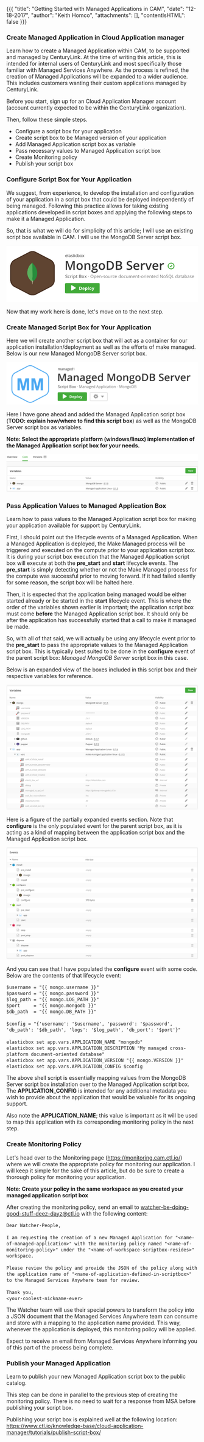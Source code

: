 {{{
  "title": "Getting Started with Managed Applications in CAM",
  "date": "12-18-2017",
  "author": "Keith Homco",
  "attachments": [],
  "contentIsHTML": false
}}}

### Create Managed Application in Cloud Application manager

Learn how to create a Managed Application within CAM, to be supported and managed by CenturyLink.  At the time of writing this article, this is intended for internal users of CenturyLink and most specifically those familiar with Managed Services Anywhere.  As the process is refined, the creation of Managed Applications will be expanded to a wider audience. This includes customers wanting their custom applications managed by CenturyLink.

Before you start, sign up for an Cloud Application Manager account (account currently expected to be within the CenturyLink organization).

Then, follow these simple steps.

* Configure a script box for your application
* Create script box to be Managed version of your application
* Add Managed Application script box as variable
* Pass necessary values to Managed Application script box
* Create Monitoring policy
* Publish your script box


### Configure Script Box for Your Application

We suggest, from experience, to develop the installation and configuration of your application in a script box that could be deployed independently of being managed. Following this practice allows for taking existing applications developed in script boxes and applying the following steps to make it a Managed Application.

So, that is what we will do for simplicity of this article; I will use an existing script box available in CAM.  I will use the MongoDB Server script box.

![cam-mongodb-scriptbox.png](../images/cloud-application-manager/cam-mongodb-scriptbox.png)

Now that my work here is done, let's move on to the next step.

### Create Managed Script Box for Your Application

Here we will create another script box that will act as a container for our application installation/deployment as well as the efforts of make managed.  Below is our new Managed MongoDB Server script box.

![msa-managed-mongodb-scriptbox.png](../images/managed-services-anywhere/msa-managed-mongodb-scriptbox.png)

Here I have gone ahead and added the Managed Application script box (**TODO: explain how/where to find this script box**) as well as the MongoDB Server script box as variables.

**Note: Select the appropriate platform (windows/linux) implementation of the Managed Application script box for your needs.**

![msa-managed-mongodb-scriptbox-vars.png](../images/managed-services-anywhere/msa-managed-mongodb-scriptbox-vars.png)

### Pass Application Values to Managed Application Box

Learn how to pass values to the Managed Application script box for making your application available for support by CenturyLink.

First, I should point out the lifecycle events of a Managed Application. When a Managed Application is deployed, the Make Managed process will be triggered and executed on the compute prior to your application script box.  It is during your script box execution that the Managed Application script box will execute at both the **pre_start** and **start** lifecycle events.  The **pre_start** is simply detecting whether or not the Make Managed process for the compute was successful prior to moving forward.  If it had failed silently for some reason, the script box will be halted here.

Then, it is expected that the application being managed would be either started already or be started in the **start** lifecycle event.  This is where the order of the variables shown earlier is important; the application script box must come **before** the Managed Application script box. It should only be after the application has successfully started that a call to make it managed be made.

So, with all of that said, we will actually be using any lifecycle event prior to the **pre_start** to pass the appropriate values to the Managed Application script box. This is typically best suited to be done in the **configure** event of the parent script box: *Managed MongoDB Server* script box in this case.

Below is an expanded view of the boxes included in this script box and their respective variables for reference.

![msa-managed-mongodb-scriptbox-expanded.png](../images/managed-services-anywhere/msa-managed-mongodb-scriptbox-expanded.png)

Here is a figure of the partially expanded events section. Note that **configure** is the only populated event for the parent script box, as it is acting as a kind of mapping between the application script box and the Managed Application script box.

![msa-managed-mongodb-events-expanded.png](../images/managed-services-anywhere/msa-managed-mongodb-events-expanded.png)

And you can see that I have populated the **configure** event with some code.  Below are the contents of that lifecycle event:

```shell
$username = "{{ mongo.username }}"
$password = "{{ mongo.password }}"
$log_path = "{{ mongo.LOG_PATH }}"
$port     = "{{ mongo.mongodb }}"
$db_path  = "{{ mongo.DB_PATH }}"

$config = "{'username': '$username', 'password': '$password', 'db_path': '$db_path', 'logs': '$log_path', 'db_port': '$port'}"

elasticbox set app.vars.APPLICATION_NAME "mongodb"
elasticbox set app.vars.APPLICATION_DESCRIPTION "My managed cross-platform document-oriented database"
elasticbox set app.vars.APPLICATION_VERSION "{{ mongo.VERSION }}"
elasticbox set app.vars.APPLICATION_CONFIG $config
```

The above shell script is essentially mapping values from the MongoDB Server script box installation over to the Managed Application script box.  The **APPLICATION_CONFIG** is intended for any additional metadata you wish to provide about the application that would be valuable for its ongoing support.

Also note the **APPLICATION_NAME**; this value is important as it will be used to map this application with its corresponding monitoring policy in the next step.

### Create Monitoring Policy

Let's head over to the Monitoring page (https://monitoring.cam.ctl.io/) where we will create the appropriate policy for monitoring our application.  I will keep it simple for the sake of this article, but do be sure to create a thorough policy for monitoring your application.

**Note: Create your policy in the same workspace as you created your managed application script box**

After creating the monitoring policy, send an email to <watcher-be-doing-good-stuff-deez-dayz@ctl.io> with the following content:

```
Dear Watcher-People,

I am requesting the creation of a new Managed Application for "<name-of-managed-application>" with the monitoring policy named "<name-of-monitoring-policy>" under the "<name-of-workspace-scriptbox-resides>" workspace.

Please review the policy and provide the JSON of the policy along with the application name of "<name-of-application-defined-in-scriptbox>" to the Managed Services Anywhere team for review.

Thank you,
<your-coolest-nickname-ever>
```

The Watcher team will use their special powers to transform the policy into a JSON document that the Managed Services Anywhere team can consume and store with a mapping to the application name provided.  This way, whenever the application is deployed, this monitoring policy will be applied.

Expect to receive an email from Managed Services Anywhere informing you of this part of the process being complete.

### Publish your Managed Application

Learn to publish your new Managed Application script box to the public catalog.

This step can be done in parallel to the previous step of creating the monitoring policy.  There is no need to wait for a response from MSA before publishing your script box.

Publishing your script box is explained well at the following location: https://www.ctl.io/knowledge-base/cloud-application-manager/tutorials/publish-script-box/
